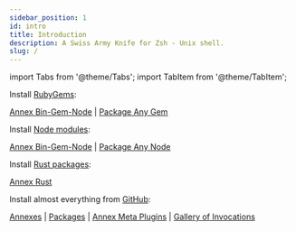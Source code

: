 ```yaml
---
sidebar_position: 1
id: intro
title: Introduction
description: A Swiss Army Knife for Zsh - Unix shell.
slug: /
---
```



import Tabs from '@theme/Tabs';
import TabItem from '@theme/TabItem';

<Tabs>
  <TabItem value="gems" label="RubyGems">

Install [RubyGems](https://rubygems.org):

[Annex Bin-Gem-Node](https://github.com/z-shell/zi/wiki/z-a-bin-gem-node) | [Package Any Gem](https://github.com/z-shell/any-gem)

  </TabItem>
  <TabItem value="node" label="Node modules">

Install [Node modules](https://www.npmjs.com):

[Annex Bin-Gem-Node](https://github.com/z-shell/zi/wiki/z-a-bin-gem-node) | [Package Any Node](https://github.com/z-shell/any-node)

  </TabItem>
  <TabItem value="rust" label="Rust packages">

Install [Rust packages](https://crates.io):

[Annex Rust](https://github.com/z-shell/zi/wiki/z-a-rust)

  </TabItem>
  <TabItem value="github" label="GitHub" default>

Install almost everything from [GitHub](https://github.com):

[Annexes](https://github.com/z-shell/zi/wiki/Annexes) | [Packages](https://github.com/z-shell/zi/wiki/Packages) | [Annex Meta Plugins](https://github.com/z-shell/zi/wiki/z-a-meta-plugins) | [Gallery of Invocations](https://github.com/z-shell/zi/wiki/Gallery)

</TabItem>
</Tabs>

<div align="center">
<script id="asciicast-459358" src="https://asciinema.org/a/459358.js" async></script>
</div>
